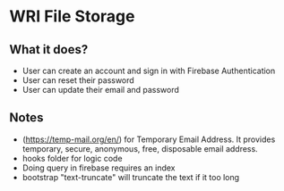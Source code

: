 # WRI File Storage

## What it does?
- User can create an account and sign in with Firebase Authentication
- User can reset their password
- User can update their email and password

## Notes
- (https://temp-mail.org/en/) for Temporary Email Address.  It provides temporary, secure, anonymous, free, disposable email address.
- hooks folder for logic code
- Doing query in firebase requires an index
- bootstrap "text-truncate" will truncate the text if it too long